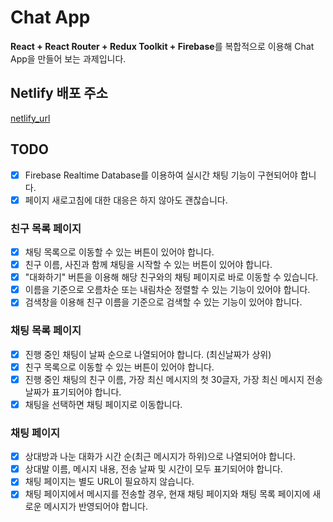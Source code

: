 # Chat App

**React + React Router + Redux  Toolkit + Firebase**를 복합적으로 이용해 Chat App을 만들어 보는 과제입니다.

## Netlify 배포 주소
[netlify_url](https://cute-sprite-53dde3.netlify.app/chats)

## TODO

- [x] Firebase Realtime Database를 이용하여 실시간 채팅 기능이 구현되어야 합니다.
- [x] 페이지 새로고침에 대한 대응은 하지 않아도 괜찮습니다.

### 친구 목록 페이지

- [x] 채팅 목록으로 이동할 수 있는 버튼이 있어야 합니다.
- [x] 친구 이름, 사진과 함께 채팅을 시작할 수 있는 버튼이 있어야 합니다.
- [x] "대화하기" 버튼을 이용해 해당 친구와의 채팅 페이지로 바로 이동할 수 있습니다.
- [x] 이름을 기준으로 오름차순 또는 내림차순 정렬할 수 있는 기능이 있어야 합니다.
- [x] 검색창을 이용해 친구 이름을 기준으로 검색할 수 있는 기능이 있어야 합니다.

### 채팅 목록 페이지

- [x] 진행 중인 채팅이 날짜 순으로 나열되어야 합니다. (최신날짜가 상위)
- [x] 친구 목록으로 이동할 수 있는 버튼이 있어야 합니다.
- [x] 진행 중인 채팅의 친구 이름, 가장 최신 메시지의 첫 30글자, 가장 최신 메시지 전송 날짜가 표기되어야 합니다.
- [x] 채팅을 선택하면 채팅 페이지로 이동합니다.

### 채팅 페이지

- [x] 상대방과 나눈 대화가 시간 순(최근 메시지가 하위)으로 나열되어야 합니다.
- [x] 상대발 이름, 메시지 내용, 전송 날짜 및 시간이 모두 표기되어야 합니다.
- [x] 채팅 페이지는 별도 URL이 필요하지 않습니다.
- [x] 채팅 페이지에서 메시지를 전송할 경우, 현재 채팅 페이지와 채팅 목록 페이지에 새로운 메시지가 반영되어야 합니다.
